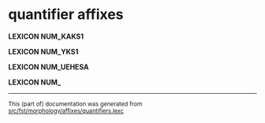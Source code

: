 # quantifier affixes

**LEXICON NUM_KAKS1** 

**LEXICON NUM_YKS1** 

**LEXICON NUM_UEHESA**

**LEXICON NUM_** 

* * *

<small>This (part of) documentation was generated from [src/fst/morphology/affixes/quantifiers.lexc](https://github.com/giellalt/lang-vep/blob/main/src/fst/morphology/affixes/quantifiers.lexc)</small>
